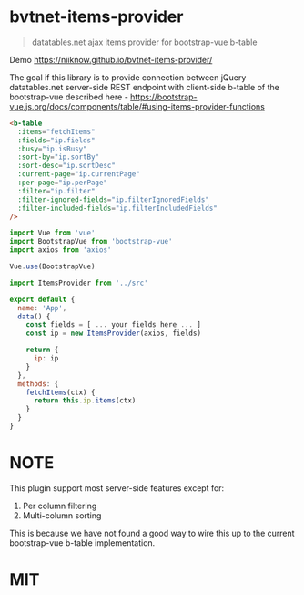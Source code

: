 # bvtnet-items-provider
> datatables.net ajax items provider for bootstrap-vue b-table

Demo https://niiknow.github.io/bvtnet-items-provider/

The goal if this library is to provide connection between jQuery datatables.net server-side REST endpoint with client-side b-table of the bootstrap-vue described here - https://bootstrap-vue.js.org/docs/components/table/#using-items-provider-functions

```html
<b-table 
  :items="fetchItems"
  :fields="ip.fields"
  :busy="ip.isBusy"
  :sort-by="ip.sortBy"
  :sort-desc="ip.sortDesc"
  :current-page="ip.currentPage"
  :per-page="ip.perPage"
  :filter="ip.filter"
  :filter-ignored-fields="ip.filterIgnoredFields"
  :filter-included-fields="ip.filterIncludedFields"
/>
```

```js
import Vue from 'vue'
import BootstrapVue from 'bootstrap-vue'
import axios from 'axios'

Vue.use(BootstrapVue)

import ItemsProvider from '../src'

export default {
  name: 'App',
  data() {
    const fields = [ ... your fields here ... ]
    const ip = new ItemsProvider(axios, fields)

    return {
      ip: ip
    }
  },
  methods: {
    fetchItems(ctx) {
      return this.ip.items(ctx)
    }
  }
}
````
# NOTE
This plugin support most server-side features except for:

1. Per column filtering
2. Multi-column sorting

This is because we have not found a good way to wire this up to the current bootstrap-vue b-table implementation.

# MIT
